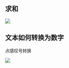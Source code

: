 ## 求和
![](images/2022-11-18-11-16-29.png)


## 文本如何转换为数字

点感叹号转换

![](images/2022-11-18-11-37-22.png)